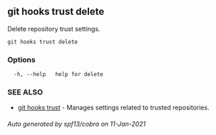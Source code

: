## git hooks trust delete

Delete repository trust settings.

```
git hooks trust delete
```

### Options

```
  -h, --help   help for delete
```

### SEE ALSO

* [git hooks trust](git_hooks_trust.md)	 - Manages settings related to trusted repositories.

###### Auto generated by spf13/cobra on 11-Jan-2021
